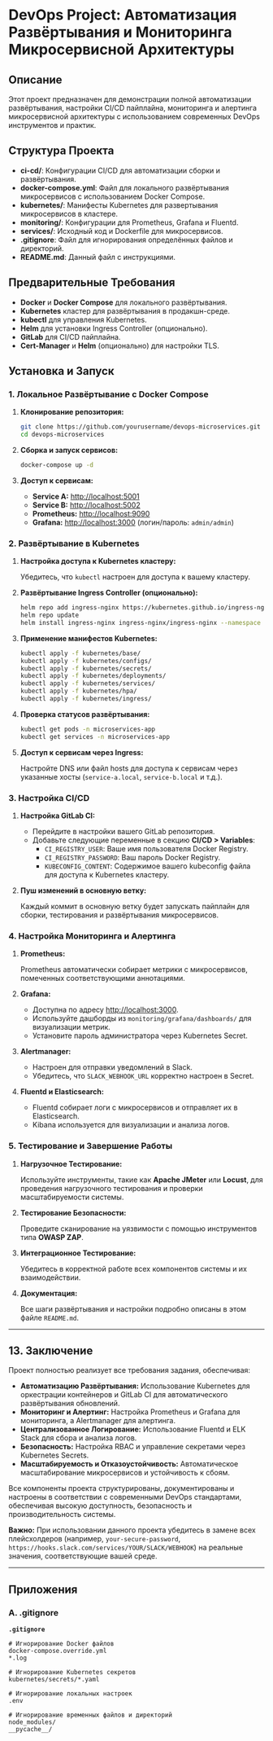 # DevOps Project: Автоматизация Развёртывания и Мониторинга Микросервисной Архитектуры

## Описание

Этот проект предназначен для демонстрации полной автоматизации развёртывания, настройки CI/CD пайплайна, мониторинга и алертинга микросервисной архитектуры с использованием современных DevOps инструментов и практик.

## Структура Проекта

- **ci-cd/**: Конфигурации CI/CD для автоматизации сборки и развёртывания.
- **docker-compose.yml**: Файл для локального развёртывания микросервисов с использованием Docker Compose.
- **kubernetes/**: Манифесты Kubernetes для развертывания микросервисов в кластере.
- **monitoring/**: Конфигурации для Prometheus, Grafana и Fluentd.
- **services/**: Исходный код и Dockerfile для микросервисов.
- **.gitignore**: Файл для игнорирования определённых файлов и директорий.
- **README.md**: Данный файл с инструкциями.

## Предварительные Требования

- **Docker** и **Docker Compose** для локального развёртывания.
- **Kubernetes** кластер для развёртывания в продакшн-среде.
- **kubectl** для управления Kubernetes.
- **Helm** для установки Ingress Controller (опционально).
- **GitLab** для CI/CD пайплайна.
- **Cert-Manager** и **Helm** (опционально) для настройки TLS.

## Установка и Запуск

### 1. Локальное Развёртывание с Docker Compose

1. **Клонирование репозитория:**

    ```bash
    git clone https://github.com/yourusername/devops-microservices.git
    cd devops-microservices
    ```

2. **Сборка и запуск сервисов:**

    ```bash
    docker-compose up -d
    ```

3. **Доступ к сервисам:**

    - **Service A:** [http://localhost:5001](http://localhost:5001)
    - **Service B:** [http://localhost:5002](http://localhost:5002)
    - **Prometheus:** [http://localhost:9090](http://localhost:9090)
    - **Grafana:** [http://localhost:3000](http://localhost:3000) (логин/пароль: `admin/admin`)

### 2. Развёртывание в Kubernetes

1. **Настройка доступа к Kubernetes кластеру:**

    Убедитесь, что `kubectl` настроен для доступа к вашему кластеру.

2. **Развёртывание Ingress Controller (опционально):**

    ```bash
    helm repo add ingress-nginx https://kubernetes.github.io/ingress-nginx
    helm repo update
    helm install ingress-nginx ingress-nginx/ingress-nginx --namespace ingress --create-namespace
    ```

3. **Применение манифестов Kubernetes:**

    ```bash
    kubectl apply -f kubernetes/base/
    kubectl apply -f kubernetes/configs/
    kubectl apply -f kubernetes/secrets/
    kubectl apply -f kubernetes/deployments/
    kubectl apply -f kubernetes/services/
    kubectl apply -f kubernetes/hpa/
    kubectl apply -f kubernetes/ingress/
    ```

4. **Проверка статусов развёртывания:**

    ```bash
    kubectl get pods -n microservices-app
    kubectl get services -n microservices-app
    ```

5. **Доступ к сервисам через Ingress:**

    Настройте DNS или файл hosts для доступа к сервисам через указанные хосты (`service-a.local`, `service-b.local` и т.д.).

### 3. Настройка CI/CD

1. **Настройка GitLab CI:**

    - Перейдите в настройки вашего GitLab репозитория.
    - Добавьте следующие переменные в секцию **CI/CD > Variables**:
        - `CI_REGISTRY_USER`: Ваше имя пользователя Docker Registry.
        - `CI_REGISTRY_PASSWORD`: Ваш пароль Docker Registry.
        - `KUBECONFIG_CONTENT`: Содержимое вашего kubeconfig файла для доступа к Kubernetes кластеру.

2. **Пуш изменений в основную ветку:**

    Каждый коммит в основную ветку будет запускать пайплайн для сборки, тестирования и развёртывания микросервисов.

### 4. Настройка Мониторинга и Алертинга

1. **Prometheus:**

    Prometheus автоматически собирает метрики с микросервисов, помеченных соответствующими аннотациями.

2. **Grafana:**

    - Доступна по адресу [http://localhost:3000](http://localhost:3000).
    - Используйте дашборды из `monitoring/grafana/dashboards/` для визуализации метрик.
    - Установите пароль администратора через Kubernetes Secret.

3. **Alertmanager:**

    - Настроен для отправки уведомлений в Slack.
    - Убедитесь, что `SLACK_WEBHOOK_URL` корректно настроен в Secret.

4. **Fluentd и Elasticsearch:**

    - Fluentd собирает логи с микросервисов и отправляет их в Elasticsearch.
    - Kibana используется для визуализации и анализа логов.

### 5. Тестирование и Завершение Работы

1. **Нагрузочное Тестирование:**

    Используйте инструменты, такие как **Apache JMeter** или **Locust**, для проведения нагрузочного тестирования и проверки масштабируемости системы.

2. **Тестирование Безопасности:**

    Проведите сканирование на уязвимости с помощью инструментов типа **OWASP ZAP**.

3. **Интеграционное Тестирование:**

    Убедитесь в корректной работе всех компонентов системы и их взаимодействии.

4. **Документация:**

    Все шаги развёртывания и настройки подробно описаны в этом файле `README.md`.

---

## 13. Заключение

Проект полностью реализует все требования задания, обеспечивая:

- **Автоматизацию Развёртывания:** Использование Kubernetes для оркестрации контейнеров и GitLab CI для автоматического развёртывания обновлений.
- **Мониторинг и Алертинг:** Настройка Prometheus и Grafana для мониторинга, а Alertmanager для алертинга.
- **Централизованное Логирование:** Использование Fluentd и ELK Stack для сбора и анализа логов.
- **Безопасность:** Настройка RBAC и управление секретами через Kubernetes Secrets.
- **Масштабируемость и Отказоустойчивость:** Автоматическое масштабирование микросервисов и устойчивость к сбоям.

Все компоненты проекта структурированы, документированы и настроены в соответствии с современными DevOps стандартами, обеспечивая высокую доступность, безопасность и производительность системы.

**Важно:** При использовании данного проекта убедитесь в замене всех плейсхолдеров (например, `your-secure-password`, `https://hooks.slack.com/services/YOUR/SLACK/WEBHOOK`) на реальные значения, соответствующие вашей среде.

---

## Приложения

### A. .gitignore

**`.gitignore`**

```gitignore
# Игнорирование Docker файлов
docker-compose.override.yml
*.log

# Игнорирование Kubernetes секретов
kubernetes/secrets/*.yaml

# Игнорирование локальных настроек
.env

# Игнорирование временных файлов и директорий
node_modules/
__pycache__/
```